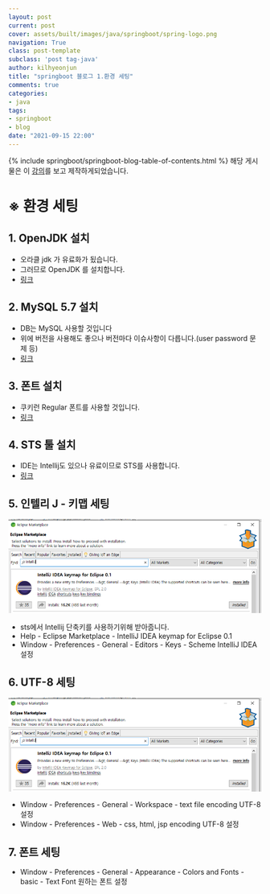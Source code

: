 ```yaml
---
layout: post
current: post
cover: assets/built/images/java/springboot/spring-logo.png
navigation: True
class: post-template
subclass: 'post tag-java'
author: kilhyeonjun
title: "springboot 블로그 1.환경 세팅"
comments: true
categories:
- java
tags:
- springboot
- blog
date: "2021-09-15 22:00"
---
```

{% include springboot/springboot-blog-table-of-contents.html %}
해당 게시물은 이 [강의](https://edu.goorm.io/lecture/24605/스프링부트-나만의-블로그-만들기)를 보고 제작하게되었습니다.

# ※ 환경 세팅

## 1. OpenJDK 설치
- 오라클 jdk 가 유료화가 됬습니다.
- 그러므로 OpenJDK 를 설치합니다.  
- [링크](https://openjdk.java.net/)

## 2. MySQL 5.7 설치
- DB는 MySQL 사용할 것입니다
- 위에 버전을 사용해도 좋으나 버전마다 이슈사항이 다릅니다.(user password 문제 등)
- [링크](https://dev.mysql.com/downloads/windows/installer/5.7.html)

## 3. 폰트 설치
- 쿠키런 Regular 폰트를 사용할 것입니다.
- [링크](https://www.cookierunfont.com/#section7)
   

## 4. STS 툴 설치
- IDE는 Intellij도 있으나 유료이므로 STS를 사용합니다.
- [링크](https://spring.io/tools)
   
## 5. 인텔리 J - 키맵 세팅
![img](assets/built/images/java/springboot/keymap.PNG)
- sts에서 Intellij 단축키를 사용하기위해 받아줍니다.
- Help - Eclipse Marketplace - IntelliJ IDEA keymap for Eclipse 0.1
- Window - Preferences - General - Editors - Keys - Scheme IntelliJ IDEA 설정

## 6. UTF-8 세팅
![img](assets/built/images/java/springboot/keymap.PNG)
- Window - Preferences - General - Workspace - text file encoding UTF-8 설정
- Window - Preferences - Web - css, html, jsp encoding UTF-8 설정
    
## 7. 폰트 세팅
- Window - Preferences - General - Appearance - Colors and Fonts - basic - Text Font 원하는 폰트 설정

